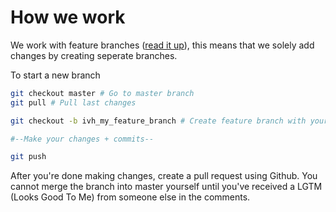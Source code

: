 # How we work
We work with feature branches ([read it up](https://www.atlassian.com/git/tutorials/comparing-workflows/feature-branch-workflow/)), this means that we solely add changes by creating seperate branches.

To start a new branch

``` bash
git checkout master # Go to master branch
git pull # Pull last changes

git checkout -b ivh_my_feature_branch # Create feature branch with your own initials (in this case Ives van Hoorne)

#--Make your changes + commits--

git push
```
After you're done making changes, create a pull request using Github. You cannot merge the branch into master yourself until you've received a LGTM (Looks Good To Me) from someone else in the comments.
